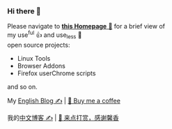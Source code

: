 ### Hi there 👋

Please navigate to [**this Homepage** 🏡](https://garywill.github.io) for a brief view of <br>my use<sup>ful</sup> 👍 and use<sub>less</sub> 🤷 <br>open source projects:

- Linux Tools
- Browser Addons
- Firefox userChrome scripts

and so on.

My [English Blog ✍️](https://garywill.github.io/enblog) | [🌱 Buy me a coffee](https://github.com/garywill/receiving/blob/master/receiving_methods.md)

我的[中文博客 ✍️](https://www.cnblogs.com/garyw/) | [🌱 来点打赏，感谢馨香](https://github.com/garywill/receiving/blob/master/receiving_methods.md)
